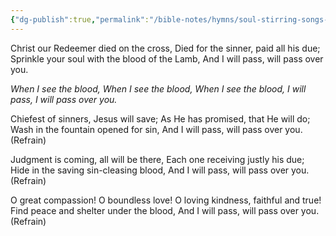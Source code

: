 ```yaml
---
{"dg-publish":true,"permalink":"/bible-notes/hymns/soul-stirring-songs-and-hymns/when-i-see-the-blood/","title":"When I See the Blood","created":"","updated":""}
---
```



Christ our Redeemer died on the cross,
Died for the sinner, paid all his due;
Sprinkle your soul with the blood of the Lamb,
And I will pass, will pass over you.

*When I see the blood,
When I see the blood,
When I see the blood,
I will pass, I will pass over you.*

Chiefest of sinners, Jesus will save;
As He has promised, that He will do;
Wash in the fountain opened for sin,
And I will pass, will pass over you. (Refrain)

Judgment is coming, all will be there,
Each one receiving justly his due;
Hide in the saving sin-cleasing blood,
And I will pass, will pass over you. (Refrain)

O great compassion! O boundless love!
O loving kindness, faithful and true!
Find peace and shelter under the blood,
And I will pass, will pass over you. (Refrain)